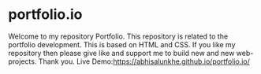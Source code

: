# portfolio.io
Welcome to my repository Portfolio. This repository is related to the portfolio development. This is based on HTML and CSS. If you like my repository then please give like and support me to build new and new web-projects. Thank you. Live Demo:https://abhisalunkhe.github.io/portfolio.io/
